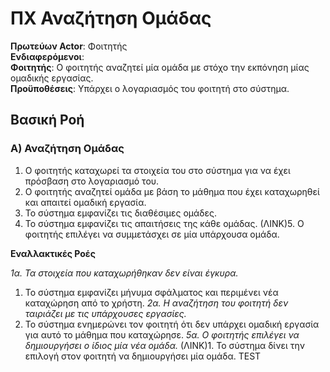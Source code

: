 # **ΠΧ Αναζήτηση Ομάδας**

**Πρωτεύων Actor**: Φοιτητής   
**Ενδιαφερόμενοι**:    
**Φοιτητής**: Ο φοιτητής αναζητεί μία ομάδα με στόχο την εκπόνηση μίας ομαδικής εργασίας.  
**Προϋποθέσεις**: Υπάρχει ο λογαριασμός του φοιτητή στο σύστημα.

## Βασική Ροή

### Α) Αναζήτηση Ομάδας
1. Ο φοιτητής καταχωρεί τα στοιχεία του στο σύστημα για να έχει πρόσβαση στο λογαριασμό του.
2. Ο φοιτητής αναζητεί ομάδα με βάση το μάθημα που έχει καταχωρηθεί και απαιτεί ομαδική εργασία.
3. Το σύστημα εμφανίζει τις διαθέσιμες ομάδες.
4. Το σύστημα εμφανίζει τις απαιτήσεις της κάθε ομάδας.
(ΛΙΝΚ)5. Ο φοιτητής επιλέγει να συμμετάσχει σε μία υπάρχουσα ομάδα.

**Εναλλακτικές Ροές**

*1α. Τα στοιχεία που καταχωρήθηκαν δεν είναι έγκυρα.*
1. Το σύστημα εμφανίζει μήνυμα σφάλματος και περιμένει νέα καταχώρηση από το χρήστη.
*2α. Η αναζήτηση του φοιτητή δεν ταιριάζει με τις υπάρχουσες εργασίες.*
1. Το σύστημα ενημερώνει τον φοιτητή ότι δεν υπάρχει ομαδική εργασία για αυτό το μάθημα που καταχώρησε.
*5α. Ο φοιτητής επιλέγει να δημιουργήσει ο ίδιος μία νέα ομάδα.*
(ΛΙΝΚ)1. Το σύστημα δίνει την επιλογή στον φοιτητή να δημιουργήσει μία ομάδα.
TEST